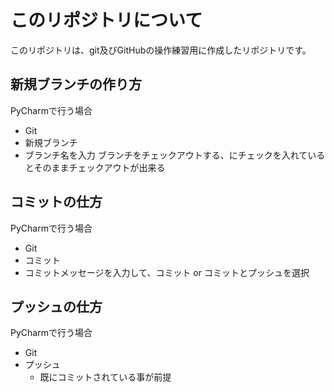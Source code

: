 # このリポジトリについて

このリポジトリは、git及びGitHubの操作練習用に作成したリポジトリです。

## 新規ブランチの作り方

PyCharmで行う場合
- Git
- 新規ブランチ
- ブランチ名を入力
ブランチをチェックアウトする、にチェックを入れているとそのままチェックアウトが出来る

## コミットの仕方

PyCharmで行う場合
- Git
- コミット
- コミットメッセージを入力して、コミット or コミットとプッシュを選択

## プッシュの仕方

PyCharmで行う場合
- Git
- プッシュ
  - 既にコミットされている事が前提